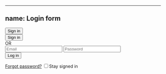 
---
name: Login form
---
<div class="row">
  <div class="col-lg-5">
    <form>
      <div class="row">
        <div class="col-lg-6">
          <button class="btn btn--facebook btn--full btn--icon-left"><em class="fa fa-facebook fa-lg"></em>Sign in</button>
        </div>
        <div class="col-lg-6">
          <button class="btn btn--google btn--full btn--icon-left"><em class="fa fa-google-plus fa-lg"></em>Sign in</button>
        </div>
      </div>
      <div class="ui-this-that"><span>OR</span></div>
      <div class="input-group">
        <input type="text" placeholder="Email" class="text-input"/>
        <input type="password" placeholder="Password" class="text-input"/>
      </div>
      <button class="btn btn--primary btn--full"><em class="fa fa-lock fa-lg"></em>Log in</button>
      <p><a href="#" class="float--right">Forgot password?</a>
        <label class="label-checkbox">
          <input type="checkbox"/>Stay signed in
        </label>
      </p>
    </form>
  </div>
</div>